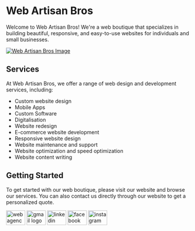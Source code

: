 # Web Artisan Bros

Welcome to Web Artisan Bros! We're a web boutique that specializes in building beautiful, responsive, and easy-to-use websites for individuals and small businesses.



[![Web Artisan Bros Image](https://webartisanbros.com/assets/webartisanbros.png)](http://www.webartisanbros.com/)


## Services

At Web Artisan Bros, we offer a range of web design and development services, including:

- Custom website design
- Mobile Apps
- Custom Software
- Digitalisation
- Website redesign
- E-commerce website development
- Responsive website design
- Website maintenance and support
- Website optimization and speed optimization
- Website content writing


## Getting Started

To get started with our web boutique, please visit our website and browse our services. You can also contact us directly through our website to get a personalized quote.


<div align="left">
  <a href="[mailto:info@webartisanbros.com](https://webartisanbros.com/)"><img src="@styled-icons/foundation/Web" width="52" height="40" alt="web agency thiene logo"  /></a>
  <a href="mailto:info@webartisanbros.com"><img src="https://raw.githubusercontent.com/maurodesouza/profile-readme-generator/master/src/assets/icons/social/gmail/default.svg" width="52" height="40" alt="gmail logo"  /></a>
  <a href="https://www.linkedin.com/company/web-artisan-bros/"><img src="https://raw.githubusercontent.com/maurodesouza/profile-readme-generator/master/src/assets/icons/social/linkedin/default.svg" width="52" height="40" alt="linkedin logo"  /></a>
  <a href="https://www.facebook.com/WebArtisanBros"><img src="https://raw.githubusercontent.com/maurodesouza/profile-readme-generator/master/src/assets/icons/social/facebook/default.svg" width="52" height="40" alt="facebook logo"  /></a>
  <a href="https://www.instagram.com/web_artisan_bros/"><img src="https://raw.githubusercontent.com/maurodesouza/profile-readme-generator/master/src/assets/icons/social/instagram/default.svg" width="52" height="40" alt="instagram logo"  /></a>
</div>

###



